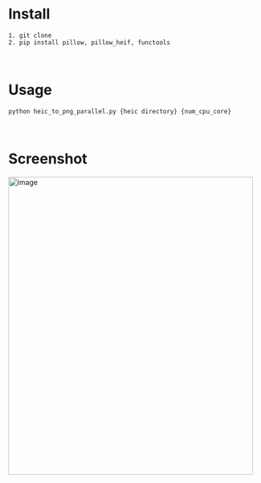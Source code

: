 # Install

```
1. git clone
2. pip install pillow, pillow_heif, functools
```
</br>

# Usage
```
python heic_to_png_parallel.py {heic directory} {num_cpu_core}
```
</br>

# Screenshot
<img width="487" height="592" alt="image" src="https://github.com/user-attachments/assets/c91039e0-cdc7-464a-8f3a-7dcbcb198a91" />
